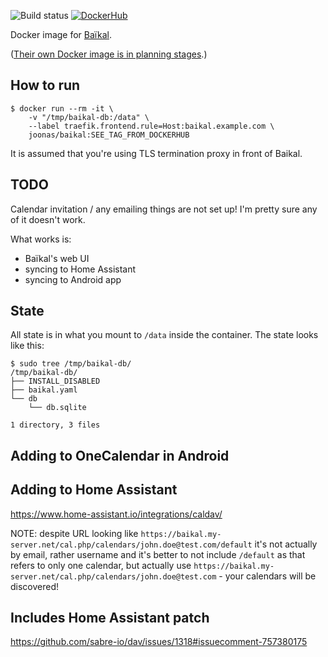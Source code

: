![Build status](https://github.com/joonas-fi/baikal-dockerimage/workflows/Build/badge.svg)
[![DockerHub](https://img.shields.io/docker/pulls/joonas/baikal.svg?style=for-the-badge)](https://hub.docker.com/r/joonas/baikal/)

Docker image for [Baïkal](https://github.com/sabre-io/Baikal/).

([Their own Docker image is in planning stages](https://sabre.io/baikal/docker-ready/).)


How to run
----------

```console
$ docker run --rm -it \
	-v "/tmp/baikal-db:/data" \
	--label traefik.frontend.rule=Host:baikal.example.com \
	joonas/baikal:SEE_TAG_FROM_DOCKERHUB
```

It is assumed that you're using TLS termination proxy in front of Baikal.


TODO
----

Calendar invitation / any emailing things are not set up! I'm pretty sure any of it doesn't work.

What works is:

- Baïkal's web UI
- syncing to Home Assistant
- syncing to Android app


State
-----

All state is in what you mount to `/data` inside the container. The state looks like this:

```console
$ sudo tree /tmp/baikal-db/
/tmp/baikal-db/
├── INSTALL_DISABLED
├── baikal.yaml
└── db
    └── db.sqlite

1 directory, 3 files
```


Adding to OneCalendar in Android
--------------------------------


Adding to Home Assistant
------------------------

https://www.home-assistant.io/integrations/caldav/

NOTE: despite URL looking like `https://baikal.my-server.net/cal.php/calendars/john.doe@test.com/default`
it's not actually by email, rather username and it's better to not include `/default` as that refers to only one calendar,
but actually use `https://baikal.my-server.net/cal.php/calendars/john.doe@test.com` - your calendars will be discovered!


Includes Home Assistant patch
-----------------------------

https://github.com/sabre-io/dav/issues/1318#issuecomment-757380175
